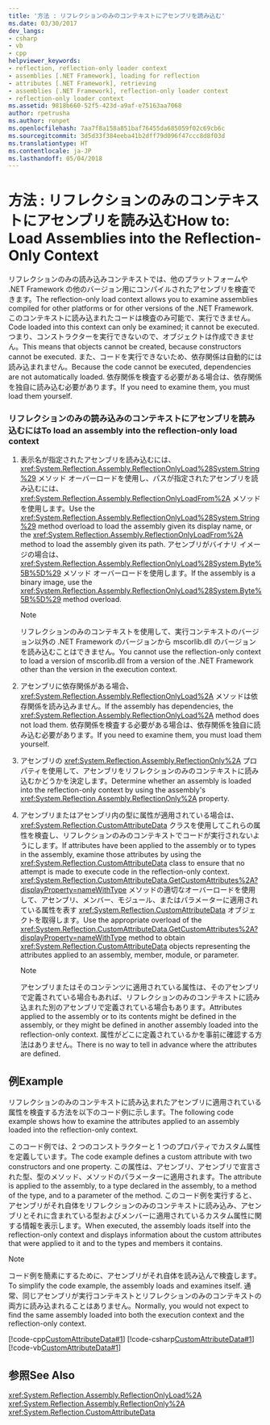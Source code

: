```yaml
---
title: '方法 : リフレクションのみのコンテキストにアセンブリを読み込む'
ms.date: 03/30/2017
dev_langs:
- csharp
- vb
- cpp
helpviewer_keywords:
- reflection, reflection-only loader context
- assemblies [.NET Framework], loading for reflection
- attributes [.NET Framework], retrieving
- assemblies [.NET Framework], reflection-only loader context
- reflection-only loader context
ms.assetid: 9818b660-52f5-423d-a9af-e75163aa7068
author: rpetrusha
ms.author: ronpet
ms.openlocfilehash: 7aa7f8a158a851baf76455da685059f02c69cb6c
ms.sourcegitcommit: 3d5d33f384eeba41b2dff79d096f47ccc8d8f03d
ms.translationtype: HT
ms.contentlocale: ja-JP
ms.lasthandoff: 05/04/2018
---
```

# <a name="how-to-load-assemblies-into-the-reflection-only-context"></a><span data-ttu-id="c1b63-102">方法 : リフレクションのみのコンテキストにアセンブリを読み込む</span><span class="sxs-lookup"><span data-stu-id="c1b63-102">How to: Load Assemblies into the Reflection-Only Context</span></span>
<span data-ttu-id="c1b63-103">リフレクションのみの読み込みコンテキストでは、他のプラットフォームや .NET Framework の他のバージョン用にコンパイルされたアセンブリを検査できます。</span><span class="sxs-lookup"><span data-stu-id="c1b63-103">The reflection-only load context allows you to examine assemblies compiled for other platforms or for other versions of the .NET Framework.</span></span> <span data-ttu-id="c1b63-104">このコンテキストに読み込まれたコードは検査のみ可能で、実行できません。</span><span class="sxs-lookup"><span data-stu-id="c1b63-104">Code loaded into this context can only be examined; it cannot be executed.</span></span> <span data-ttu-id="c1b63-105">つまり、コンストラクターを実行できないので、オブジェクトは作成できません。</span><span class="sxs-lookup"><span data-stu-id="c1b63-105">This means that objects cannot be created, because constructors cannot be executed.</span></span> <span data-ttu-id="c1b63-106">また、コードを実行できないため、依存関係は自動的には読み込まれません。</span><span class="sxs-lookup"><span data-stu-id="c1b63-106">Because the code cannot be executed, dependencies are not automatically loaded.</span></span> <span data-ttu-id="c1b63-107">依存関係を検査する必要がある場合は、依存関係を独自に読み込む必要があります。</span><span class="sxs-lookup"><span data-stu-id="c1b63-107">If you need to examine them, you must load them yourself.</span></span>  
  
### <a name="to-load-an-assembly-into-the-reflection-only-load-context"></a><span data-ttu-id="c1b63-108">リフレクションのみの読み込みのコンテキストにアセンブリを読み込むには</span><span class="sxs-lookup"><span data-stu-id="c1b63-108">To load an assembly into the reflection-only load context</span></span>  
  
1.  <span data-ttu-id="c1b63-109">表示名が指定されたアセンブリを読み込むには、<xref:System.Reflection.Assembly.ReflectionOnlyLoad%28System.String%29> メソッド オーバーロードを使用し、パスが指定されたアセンブリを読み込むには、<xref:System.Reflection.Assembly.ReflectionOnlyLoadFrom%2A> メソッドを使用します。</span><span class="sxs-lookup"><span data-stu-id="c1b63-109">Use the <xref:System.Reflection.Assembly.ReflectionOnlyLoad%28System.String%29> method overload to load the assembly given its display name, or the <xref:System.Reflection.Assembly.ReflectionOnlyLoadFrom%2A> method to load the assembly given its path.</span></span> <span data-ttu-id="c1b63-110">アセンブリがバイナリ イメージの場合は、<xref:System.Reflection.Assembly.ReflectionOnlyLoad%28System.Byte%5B%5D%29> メソッド オーバーロードを使用します。</span><span class="sxs-lookup"><span data-stu-id="c1b63-110">If the assembly is a binary image, use the <xref:System.Reflection.Assembly.ReflectionOnlyLoad%28System.Byte%5B%5D%29> method overload.</span></span>  
  
    > [!NOTE]
    >  <span data-ttu-id="c1b63-111">リフレクションのみのコンテキストを使用して、実行コンテキストのバージョン以外の .NET Framework のバージョンから mscorlib.dll のバージョンを読み込むことはできません。</span><span class="sxs-lookup"><span data-stu-id="c1b63-111">You cannot use the reflection-only context to load a version of mscorlib.dll from a version of the .NET Framework other than the version in the execution context.</span></span>  
  
2.  <span data-ttu-id="c1b63-112">アセンブリに依存関係がある場合、<xref:System.Reflection.Assembly.ReflectionOnlyLoad%2A> メソッドは依存関係を読み込みません。</span><span class="sxs-lookup"><span data-stu-id="c1b63-112">If the assembly has dependencies, the <xref:System.Reflection.Assembly.ReflectionOnlyLoad%2A> method does not load them.</span></span> <span data-ttu-id="c1b63-113">依存関係を検査する必要がある場合は、依存関係を独自に読み込む必要があります。</span><span class="sxs-lookup"><span data-stu-id="c1b63-113">If you need to examine them, you must load them yourself.</span></span>  
  
3.  <span data-ttu-id="c1b63-114">アセンブリの <xref:System.Reflection.Assembly.ReflectionOnly%2A> プロパティを使用して、アセンブリをリフレクションのみのコンテキストに読み込むかどうかを決定します。</span><span class="sxs-lookup"><span data-stu-id="c1b63-114">Determine whether an assembly is loaded into the reflection-only context by using the assembly's <xref:System.Reflection.Assembly.ReflectionOnly%2A> property.</span></span>  
  
4.  <span data-ttu-id="c1b63-115">アセンブリまたはアセンブリ内の型に属性が適用されている場合は、<xref:System.Reflection.CustomAttributeData> クラスを使用してこれらの属性を検査し、リフレクションのみのコンテキストでコードが実行されないようにします。</span><span class="sxs-lookup"><span data-stu-id="c1b63-115">If attributes have been applied to the assembly or to types in the assembly, examine those attributes by using the <xref:System.Reflection.CustomAttributeData> class to ensure that no attempt is made to execute code in the reflection-only context.</span></span> <span data-ttu-id="c1b63-116"><xref:System.Reflection.CustomAttributeData.GetCustomAttributes%2A?displayProperty=nameWithType> メソッドの適切なオーバーロードを使用して、アセンブリ、メンバー、モジュール、またはパラメーターに適用されている属性を表す <xref:System.Reflection.CustomAttributeData> オブジェクトを取得します。</span><span class="sxs-lookup"><span data-stu-id="c1b63-116">Use the appropriate overload of the <xref:System.Reflection.CustomAttributeData.GetCustomAttributes%2A?displayProperty=nameWithType> method to obtain <xref:System.Reflection.CustomAttributeData> objects representing the attributes applied to an assembly, member, module, or parameter.</span></span>  
  
    > [!NOTE]
    >  <span data-ttu-id="c1b63-117">アセンブリまたはそのコンテンツに適用されている属性は、そのアセンブリで定義されている場合もあれば、リフレクションのみのコンテキストに読み込まれた別のアセンブリで定義されている場合もあります。</span><span class="sxs-lookup"><span data-stu-id="c1b63-117">Attributes applied to the assembly or to its contents might be defined in the assembly, or they might be defined in another assembly loaded into the reflection-only context.</span></span> <span data-ttu-id="c1b63-118">属性がどこに定義されているかを事前に確認する方法はありません。</span><span class="sxs-lookup"><span data-stu-id="c1b63-118">There is no way to tell in advance where the attributes are defined.</span></span>  
  
## <a name="example"></a><span data-ttu-id="c1b63-119">例</span><span class="sxs-lookup"><span data-stu-id="c1b63-119">Example</span></span>  
 <span data-ttu-id="c1b63-120">リフレクションのみのコンテキストに読み込まれたアセンブリに適用されている属性を検査する方法を以下のコード例に示します。</span><span class="sxs-lookup"><span data-stu-id="c1b63-120">The following code example shows how to examine the attributes applied to an assembly loaded into the reflection-only context.</span></span>  
  
 <span data-ttu-id="c1b63-121">このコード例では、2 つのコンストラクターと 1 つのプロパティでカスタム属性を定義しています。</span><span class="sxs-lookup"><span data-stu-id="c1b63-121">The code example defines a custom attribute with two constructors and one property.</span></span> <span data-ttu-id="c1b63-122">この属性は、アセンブリ、アセンブリで宣言された型、型のメソッド、メソッドのパラメーターに適用されます。</span><span class="sxs-lookup"><span data-stu-id="c1b63-122">The attribute is applied to the assembly, to a type declared in the assembly, to a method of the type, and to a parameter of the method.</span></span> <span data-ttu-id="c1b63-123">このコード例を実行すると、アセンブリがそれ自体をリフレクションのみのコンテキストに読み込み、アセンブリとそれに含まれている型およびメンバーに適用されているカスタム属性に関する情報を表示します。</span><span class="sxs-lookup"><span data-stu-id="c1b63-123">When executed, the assembly loads itself into the reflection-only context and displays information about the custom attributes that were applied to it and to the types and members it contains.</span></span>  
  
> [!NOTE]
>  <span data-ttu-id="c1b63-124">コード例を簡素にするために、アセンブリがそれ自体を読み込んで検査します。</span><span class="sxs-lookup"><span data-stu-id="c1b63-124">To simplify the code example, the assembly loads and examines itself.</span></span> <span data-ttu-id="c1b63-125">通常、同じアセンブリが実行コンテキストとリフレクションのみのコンテキストの両方に読み込まれることはありません。</span><span class="sxs-lookup"><span data-stu-id="c1b63-125">Normally, you would not expect to find the same assembly loaded into both the execution context and the reflection-only context.</span></span>  
  
 [!code-cpp[CustomAttributeData#1](../../../samples/snippets/cpp/VS_Snippets_CLR/CustomAttributeData/CPP/source.cpp#1)]
 [!code-csharp[CustomAttributeData#1](../../../samples/snippets/csharp/VS_Snippets_CLR/CustomAttributeData/CS/source.cs#1)]
 [!code-vb[CustomAttributeData#1](../../../samples/snippets/visualbasic/VS_Snippets_CLR/CustomAttributeData/VB/source.vb#1)]  
  
## <a name="see-also"></a><span data-ttu-id="c1b63-126">参照</span><span class="sxs-lookup"><span data-stu-id="c1b63-126">See Also</span></span>  
 <xref:System.Reflection.Assembly.ReflectionOnlyLoad%2A>  
 <xref:System.Reflection.Assembly.ReflectionOnly%2A>  
 <xref:System.Reflection.CustomAttributeData>
